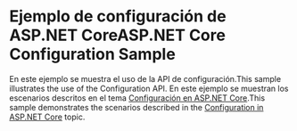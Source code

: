 # <a name="aspnet-core-configuration-sample"></a><span data-ttu-id="1b182-101">Ejemplo de configuración de ASP.NET Core</span><span class="sxs-lookup"><span data-stu-id="1b182-101">ASP.NET Core Configuration Sample</span></span>

<span data-ttu-id="1b182-102">En este ejemplo se muestra el uso de la API de configuración.</span><span class="sxs-lookup"><span data-stu-id="1b182-102">This sample illustrates the use of the Configuration API.</span></span> <span data-ttu-id="1b182-103">En este ejemplo se muestran los escenarios descritos en el tema [Configuración en ASP.NET Core](https://docs.microsoft.com/aspnet/core/fundamentals/configuration).</span><span class="sxs-lookup"><span data-stu-id="1b182-103">This sample demonstrates the scenarios described in the [Configuration in ASP.NET Core](https://docs.microsoft.com/aspnet/core/fundamentals/configuration) topic.</span></span>
